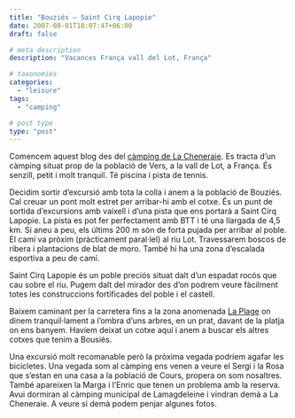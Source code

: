 ```yaml
---
title: "Bouziés – Saint Cirq Lapopie"
date: 2007-08-01T10:07:47+06:00
draft: false

# meta description
description: "Vacances França vall del Lot, França"

# taxonomies
categories: 
  - "leisure"
tags:
  - "camping"

# post type
type: "post"
---
```


Comencem aquest blog des del [càmping de La Cheneraie](http://www.cheneraie.com/). Es tracta d’un càmping situat prop de la població de Vers, a la vall de Lot, a França. És senzill, petit i molt tranquil. Té piscina i pista de tennis.

Decidim sortir d’excursió amb tota la colla i anem a la població de Bouziés. Cal creuar un pont molt estret per arribar-hi amb el cotxe. És un punt de sortida d’excursions amb vaixell i d’una pista que ens portarà a Saint Cirq Lapopie. La pista es pot fer perfectament amb BTT i té una llargada de 4,5 km. Si aneu a peu, els últims 200 m són de forta pujada per arribar al poble. El camí va pròxim (pràcticament paral·lel) al riu Lot. Travessarem boscos de ribera i plantacions de blat de moro. També hi ha una zona d’escalada esportiva a peu de camí.

Saint Cirq Lapopie és un poble preciós situat dalt d’un espadat rocós que cau sobre el riu. Pugem dalt del mirador des d’on podrem veure fàcilment totes les construccions fortificades del poble i el castell.

Baixem caminant per la carretera fins a la zona anomenada [La Plage](http://www.campingplage.com/) on dinem tranquil·lament a l’ombra d’uns arbres, en un prat, davant de la platja on ens banyem. Havíem deixat un cotxe aquí i anem a buscar els altres cotxes que tenim a Bousiés.

Una excursió molt recomanable però la pròxima vegada podríem agafar les bicicletes. Una vegada som al càmping ens venen a veure el Sergi i la Rosa que s’estan en una casa a la població de Cours, propera on som nosaltres. També apareixen la Marga i l’Enric que tenen un problema amb la reserva. Avui dormiran al càmping municipal de Lamagdeleine i vindran demà a La Cheneraie. A veure si demà podem penjar algunes fotos.